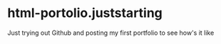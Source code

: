# html-portolio.juststarting
Just trying out Github and posting my first portfolio to see how's it like
